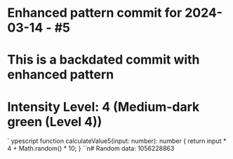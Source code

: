 ﻿# Enhanced pattern commit for 2024-03-14 - #5
# This is a backdated commit with enhanced pattern
# Intensity Level: 4 (Medium-dark green (Level 4))
`	ypescript
function calculateValue5(input: number): number {
    return input * 4 + Math.random() * 10;
}
``n# Random data: 1056228863

